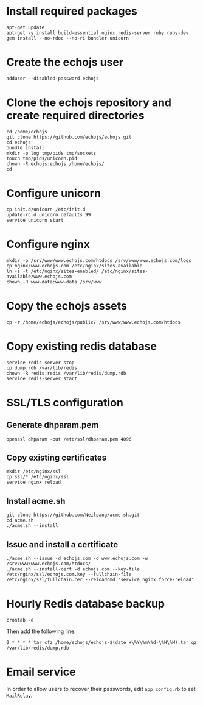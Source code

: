# Install required packages

	apt-get update
	apt-get -y install build-essential nginx redis-server ruby ruby-dev
	gem install --no-rdoc --no-ri bundler unicorn

# Create the echojs user

	adduser --disabled-password echojs

# Clone the echojs repository and create required directories

	cd /home/echojs
	git clone https://github.com/echojs/echojs.git
	cd echojs
	bundle install
	mkdir -p log tmp/pids tmp/sockets
	touch tmp/pids/unicorn.pid
	chown -R echojs:echojs /home/echojs/
	cd

# Configure unicorn

	cp init.d/unicorn /etc/init.d
	update-rc.d unicorn defaults 99
	service unicorn start

# Configure nginx

	mkdir -p /srv/www/www.echojs.com/htdocs /srv/www/www.echojs.com/logs
	cp nginx/www.echojs.com /etc/nginx/sites-available
	ln -s -t /etc/nginx/sites-enabled/ /etc/nginx/sites-available/www.echojs.com
	chown -R www-data:www-data /srv/www

# Copy the echojs assets

	cp -r /home/echojs/echojs/public/ /srv/www/www.echojs.com/htdocs

# Copy existing redis database

	service redis-server stop
	cp dump.rdb /var/lib/redis
	chown -R redis:redis /var/lib/redis/dump.rdb
	service redis-server start

# SSL/TLS configuration

## Generate dhparam.pem

	openssl dhparam -out /etc/ssl/dhparam.pem 4096

## Copy existing certificates

	mkdir /etc/nginx/ssl
	cp ssl/* /etc/nginx/ssl
	service nginx reload

## Install acme.sh

	git clone https://github.com/Neilpang/acme.sh.git
	cd acme.sh
	./acme.sh --install

## Issue and install a certificate

	./acme.sh --issue -d echojs.com -d www.echojs.com -w /srv/www/www.echojs.com/htdocs/
	./acme.sh --install-cert -d echojs.com --key-file /etc/nginx/ssl/echojs.com.key --fullchain-file /etc/nginx/ssl/fullchain.cer --reloadcmd "service nginx force-reload"

# Hourly Redis database backup

	crontab -e

Then add the following line:

	0 * * * * tar cfz /home/echojs/echojs-$(date +\%Y\%m\%d-\%H\%M).tar.gz /var/lib/redis/dump.rdb

# Email service

In order to allow users to recover their passwords, edit `app_config.rb` to
set `MailRelay`.
